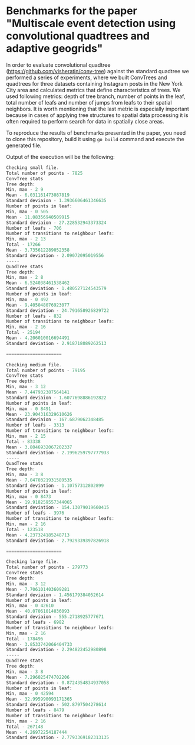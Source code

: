 # Benchmarks for the paper "Multiscale event detection using convolutional quadtrees and adaptive geogrids"

In order to evaluate convolutional quadtree (https://github.com/visheratin/conv-tree) against the standard quadtree we performed a series of experiments, where we built ConvTrees and quadtrees for three datasets containing Instagram posts in the New York City area and calculated metrics that define characteristics of trees. We used following metrics: depth of tree branch, number of points in the leaf, total number of leafs and number of jumps from leafs to their spatial neighbors. It is worth mentioning that the last metric is especially important because in cases of applying tree structures to spatial data processing it is often required to perform search for data in spatially close areas.

To reproduce the results of benchmarks presented in the paper, you need to clone this repository, build it using `go build` command and execute the generated file.

Output of the execution will be the following:
```go
Checking small file.
Total number of points - 7825
ConvTree stats
Tree depth:
Min, max - 2 9
Mean - 6.031161473087819
Standard deviaion - 1.3936606461346635
Number of points in leaf:
Min, max - 0 505
Mean - 11.08356940509915
Standard deviaion - 27.228532943373324
Number of leafs - 706
Number of transitions to neighbour leafs:
Min, max - 2 13
Total - 17266
Mean - 3.735612289052358
Standard deviation - 2.09072095019556
-----
QuadTree stats
Tree depth:
Min, max - 2 8
Mean - 6.524038461538462
Standard deviation - 1.480527124543579
Number of points in leaf:
Min, max - 0 492
Mean - 9.405048076923077
Standard deviation - 24.791658926829722
Number of leafs - 832
Number of transitions to neighbour leafs:
Min, max - 2 16
Total - 25194
Mean - 4.206010016694491
Standard deviation - 2.918718089262513

=====================

Checking medium file.
Total number of points - 79195
ConvTree stats
Tree depth:
Min, max - 3 12
Mean - 7.447932387564141
Standard deviaion - 1.6077698886192822
Number of points in leaf:
Min, max - 0 8491
Mean - 23.904316329610626
Standard deviaion - 167.6879062348485
Number of leafs - 3313
Number of transitions to neighbour leafs:
Min, max - 2 15
Total - 83338
Mean - 3.8046932067202337
Standard deviation - 2.1996259797777933
-----
QuadTree stats
Tree depth:
Min, max - 3 8
Mean - 7.0470321931589535
Standard deviation - 1.10757312802899
Number of points in leaf:
Min, max - 0 8473
Mean - 19.918259557344065
Standard deviation - 154.13079019660415
Number of leafs - 3976
Number of transitions to neighbour leafs:
Min, max - 2 16
Total - 123518
Mean - 4.237324185248713
Standard deviation - 2.7929339397826918

=====================

Checking large file.
Total number of points - 279773
ConvTree stats
Tree depth:
Min, max - 3 12
Mean - 7.706101403609281
Standard deviaion - 1.456179384052614
Number of points in leaf:
Min, max - 0 42610
Mean - 40.07061014036093
Standard deviaion - 555.2718925777671
Number of leafs - 6982
Number of transitions to neighbour leafs:
Min, max - 2 16
Total - 178496
Mean - 3.8533742066404733
Standard deviation - 2.294822452980898
-----
QuadTree stats
Tree depth:
Min, max - 3 8
Mean - 7.296025474702206
Standard deviation - 0.8724354834937058
Number of points in leaf:
Min, max - 0 42594
Mean - 32.995990093171365
Standard deviation - 502.8797504278614
Number of leafs - 8479
Number of transitions to neighbour leafs:
Min, max - 2 16
Total - 267148
Mean - 4.26972254187444
Standard deviation - 2.7793369182313135

```
